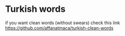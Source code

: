 # Turkish words 
if you want clean words (without swears) check this link https://github.com/affanatmaca/turkish-clean-words


